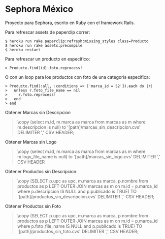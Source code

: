 Sephora México
==============

Proyecto para Sephora, escrito en Ruby con el framework Rails.

Para refrescar assets de paperclip correr:

    $ heroku run rake paperclip:refresh:missing_styles class=Producto
    $ heroku run rake assets:precompile
    $ heroku restart

Para refrescar un producto en específico:

    > Producto.find(id).foto.reprocess!

O con un loop para los productos con foto de una categoría específica:

    > Producto.find(:all, :conditions => ['marca_id = 52']).each do |r|
    >   unless r.foto_file_name == nil
    >     r.foto.reprocess!
    >   end
    > end




Obtener Marcas sin Descripcion
> \copy (select m.id, m.marca as marca from marcas as m where m.descripcion is null) to  '[path]/marcas_sin_descripcion.cvs' DELIMITER ',' CSV HEADER;

Obtener Marcas sin Logo
> \copy (select m.id, m.marca as marca from marcas as m where m.logo_file_name is null) to  '[path]/marcas_sin_logo.cvs' DELIMITER ',' CSV HEADER

Obtener Productos sin Descripcion
> \copy (SELECT p.upc as upc, m.marca as marca, p.nombre from productos as p LEFT OUTER JOIN marcas as m on m.id = p.marca_id where p.descripcion IS NULL and p.publicado is TRUE) TO '[path]/productos_sin_descripcion.cvs' DELIMITER ',' CSV HEADER;

Obtener Productos sin Foto
> \copy (SELECT p.upc as upc, m.marca as marca, p.nombre from productos as p LEFT OUTER JOIN marcas as m on m.id = p.marca_id where p.foto_file_name IS NULL and p.publicado is TRUE) TO '[path]/productos_sin_foto.cvs' DELIMITER ',' CSV HEADER;